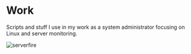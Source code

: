 # Work
Scripts and stuff I use in my work as a system administrator focusing on Linux and server monitoring.

![serverfire](https://i.giphy.com/media/BuReg1EyvWaac/giphy.gif)
